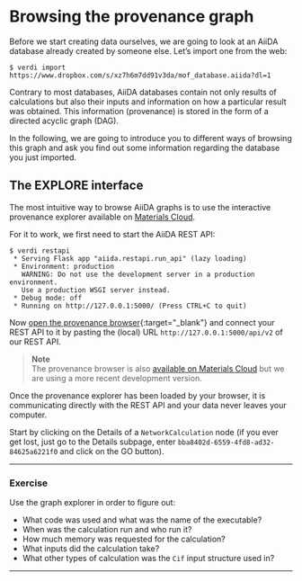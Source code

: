 Browsing the provenance graph
=============================

Before we start creating data ourselves, we are going to look at an
AiiDA database already created by someone else. Let’s import one from the web:

```terminal
$ verdi import https://www.dropbox.com/s/xz7h6m7dd91v3da/mof_database.aiida?dl=1
```

Contrary to most databases, AiiDA databases contain not only results of
calculations but also their inputs and information on how a particular
result was obtained.
This information (provenance) is stored in the form of a directed acyclic graph (DAG).

In the following, we are going to introduce you to different ways of browsing this graph
and ask you find out some information regarding the database you just imported.

The EXPLORE interface
---------------------

The most intuitive way to browse AiiDA graphs is to use the interactive provenance
explorer available on [Materials Cloud](www.materialscloud.org).

For it to work, we first need to start the AiiDA REST API:

```terminal
$ verdi restapi
 * Serving Flask app "aiida.restapi.run_api" (lazy loading)
 * Environment: production
   WARNING: Do not use the development server in a production environment.
   Use a production WSGI server instead.
 * Debug mode: off
 * Running on http://127.0.0.1:5000/ (Press CTRL+C to quit)
```

Now [open the provenance browser](http://34.244.178.26:5001/explore/connect){:target="_blank"} 
and connect your REST API to it by pasting the (local) URL
`http://127.0.0.1:5000/api/v2` of our REST API.

> **Note**  
> The provenance browser is also [available on Materials Cloud](https://www.materialscloud.org/explore/connect) but we are using a more recent development version.

Once the provenance explorer has been loaded by your browser, it is communicating directly with the
REST API and your data never leaves your computer.

Start by clicking on the Details of a `NetworkCalculation` node
(if you ever get lost, just go to the Details subpage, enter `bba8402d-6559-4fd8-ad32-84625a6221f0` and click on the GO button).

---
### Exercise

Use the graph explorer in order to figure out:

 * What code was used and what was the name of the executable?
 * When was the calculation run and who run it?
 * How much memory was requested for the calculation?
 * What inputs did the calculation take?
 * What other types of calculation was the `Cif` input structure used in?

---
